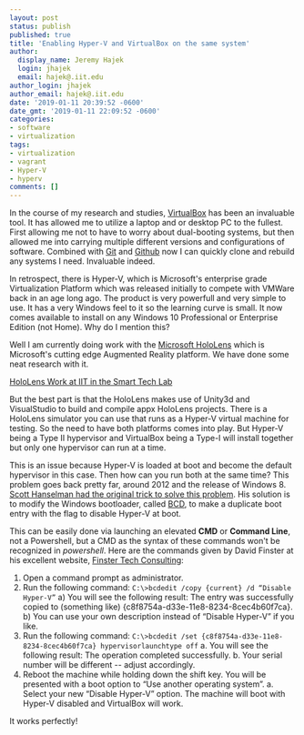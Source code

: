 ```yaml
---
layout: post
status: publish
published: true
title: 'Enabling Hyper-V and VirtualBox on the same system'
author:
  display_name: Jeremy Hajek
  login: jhajek
  email: hajek@.iit.edu
author_login: jhajek
author_email: hajek@.iit.edu
date: '2019-01-11 20:39:52 -0600'
date_gmt: '2019-01-11 22:09:52 -0600'
categories:
- software
- virtualization
tags: 
- virtualization
- vagrant
- Hyper-V
- hyperv
comments: []
---
```


In the course of my research and studies, [VirtualBox](https://virtualbox.org "Virtualbox.org link") has been an invaluable tool.  It has allowed me to utilize a laptop and or desktop PC to the fullest.  First allowing me not to have to worry about dual-booting systems, but then allowed me into carrying multiple different versions and configurations of software.  Combined with [Git](https://git-scm.org "git scm website") and [Github](https://github.com/jhajek "My github repos") now I can quickly clone and rebuild any systems I need.  Invaluable indeed.

In retrospect, there is Hyper-V, which is Microsoft's enterprise grade Virtualization Platform which was released initially to compete with VMWare back in an age long ago.  The product is very powerfull and very simple to use.  It has a very Windows feel to it so the learning curve is small.  It now comes available to install on any Windows 10 Professional or Enterprise Edition (not Home).  Why do I mention this?

Well I am currently doing work with the [Microsoft HoloLens](https://microsoft.com/hololens "Microsoft HoloLens website") which is Microsoft's cutting edge Augmented Reality platform.   We have done some neat research with it.

[HoloLens Work at IIT in the Smart Tech Lab](https://forge.sat.iit.edu/augmentedreality/mixedreality/2018/05/25/hololens-work.html
 "HoloLens Work")

But the best part is that the HoloLens makes use of Unity3d and VisualStudio to build and compile appx HoloLens projects.   There is a HoloLens simulator you can use that runs as a Hyper-V virtual machine for testing.  So the need to have both platforms comes into play.   But Hyper-V being a Type II hypervisor and VirtualBox being a Type-I will install together but only one hypervisor can run at a time.  

This is an issue because Hyper-V is loaded at boot and become the default hypervisor in this case.  Then how can you run both at the same time?  This problem goes back pretty far, around 2012 and the release of Windows 8.  [Scott Hanselman had the original trick to solve this problem](http://www.hanselman.com/blog/SwitchEasilyBetweenVirtualBoxAndHyperVWithABCDEditBootEntryInWindows81.aspx "Hanselman solves the problem of Hyperv and virtualbox at the same time").  His solution is to modify the Windows bootloader, called [BCD](https://en.wikipedia.org/wiki/Windows_Vista_startup_process#Boot_Configuration_Data "Windows bootloader"), to make a duplicate boot entry with the flag to disable Hyper-V at boot.  

This can be easily done via launching an elevated **CMD** or **Command Line**, not a Powershell, but a CMD as the syntax of these commands won't be recognized in *powershell*.  Here are the commands given by David Finster at his excellent website, [Finster Tech Consulting](https://fortc.com/switch-between-hyper-v-and-virtualbox-on-windows-10/ "Hyper-V BCD edit solution"):

1. Open a command prompt as administrator.
1. Run the following command: ```C:\>bcdedit /copy {current} /d “Disable Hyper-V”```
  a) You will see the following result: The entry was successfully copied to (something like) {c8f8754a-d33e-11e8-8234-8cec4b60f7ca}.
  b) You can use your own description instead of “Disable Hyper-V” if you like.
1. Run the following command: ```C:\>bcdedit /set {c8f8754a-d33e-11e8-8234-8cec4b60f7ca} hypervisorlaunchtype off```
  a. You will see the following result: The operation completed successfully.
  b. Your serial number will be different -- adjust accordingly.
1. Reboot the machine while holding down the shift key. You will be presented with a boot option to “Use another operating system”.
  a. Select your new “Disable Hyper-V” option. The machine will boot with Hyper-V disabled and VirtualBox will work.

It works perfectly!
